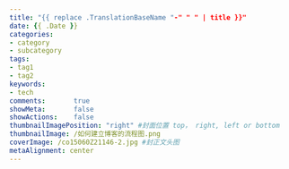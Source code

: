```yaml
---
title: "{{ replace .TranslationBaseName "-" " " | title }}"
date: {{ .Date }}
categories:
- category
- subcategory
tags:
- tag1
- tag2
keywords:
- tech
comments:       true
showMeta:       false
showActions:    false
thumbnailImagePosition: "right" #封面位置 top， right, left or bottom
thumbnailImage: /如何建立博客的流程图.png
coverImage: /co15060Z21146-2.jpg #封正文头图
metaAlignment: center
---
```

